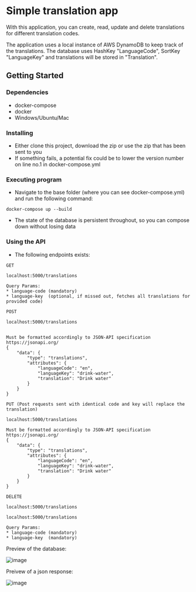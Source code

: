 # Simple translation app

With this application, you can create, read, update and delete translations for different translation codes.

The application uses a local instance of AWS DynamoDB to keep track of the translations. The database uses HashKey "LanguageCode", SortKey "LanguageKey" and translations will be stored in "Translation".

## Getting Started

### Dependencies

* docker-compose
* docker
* Windows/Ubuntu/Mac

### Installing

* Either clone this project, download the zip or use the zip that has been sent to you
* If something fails, a potential fix could be to lower the version number on line no.1 in docker-compose.yml

### Executing program

* Navigate to the base folder (where you can see docker-compose.yml) and run the following command:
```
docker-compose up --build
```
* The state of the database is persistent throughout, so you can compose down without losing data


### Using the API

* The following endpoints exists:

```
GET

localhost:5000/translations

Query Params:
* language-code (mandatory)
* language-key  (optional, if missed out, fetches all translations for provided code)
```

```
POST

localhost:5000/translations


Must be formatted accordingly to JSON-API specification https://jsonapi.org/
{
    "data": {
        "type": "translations",
        "attributes": {
            "languageCode": "en",
            "languageKey": "drink-water",
            "translation": "Drink water"
        }
    }
}

```

```
PUT (Post requests sent with identical code and key will replace the translation)

localhost:5000/translations

Must be formatted accordingly to JSON-API specification https://jsonapi.org/
{
    "data": {
        "type": "translations",
        "attributes": {
            "languageCode": "en",
            "languageKey": "drink-water",
            "translation": "Drink water"
        }
    }
}
```

```
DELETE

localhost:5000/translations

localhost:5000/translations

Query Params:
* language-code (mandatory)
* language-key  (mandatory)
```

Preview of the database:

![image](https://user-images.githubusercontent.com/39117571/118272920-9963a980-b4c3-11eb-906d-f01ef221eee4.png)

Preivew of a json response:

![image](https://user-images.githubusercontent.com/39117571/118273008-b26c5a80-b4c3-11eb-9d51-2c46cce1961c.png)
